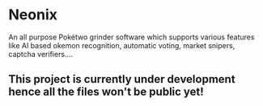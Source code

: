 # Neonix
An all purpose Pokétwo grinder software which supports various features like AI based okemon recognition, automatic voting, market snipers, captcha verifiers....


## This project is currently under development hence all the files won't be public yet!
